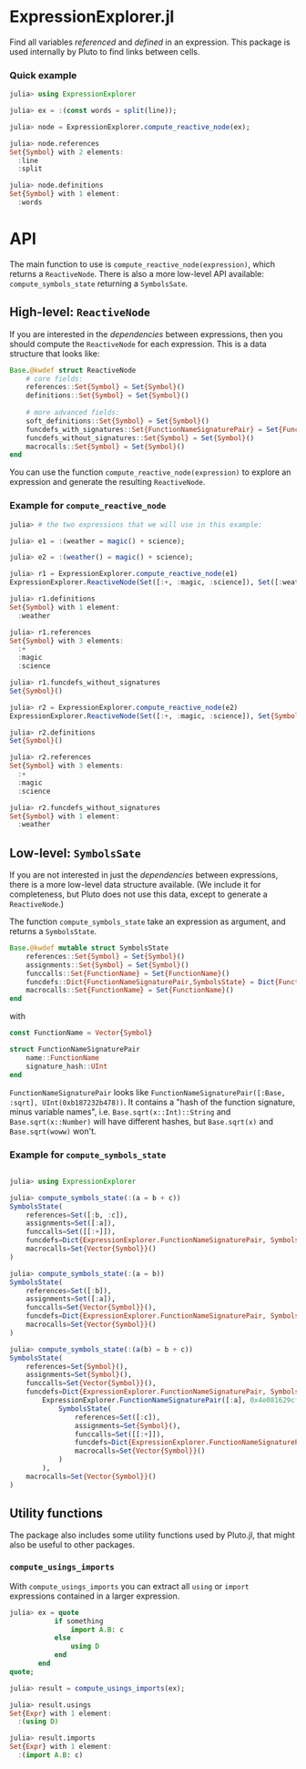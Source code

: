 # ExpressionExplorer.jl
 
Find all variables _referenced_ and _defined_ in an expression. This package is used internally by Pluto to find links between cells.

### Quick example

```julia
julia> using ExpressionExplorer

julia> ex = :(const words = split(line));

julia> node = ExpressionExplorer.compute_reactive_node(ex);

julia> node.references
Set{Symbol} with 2 elements:
  :line
  :split

julia> node.definitions
Set{Symbol} with 1 element:
  :words
```

# API

The main function to use is `compute_reactive_node(expression)`, which returns a `ReactiveNode`. There is also a more low-level API available: `compute_symbols_state` returning a `SymbolsSate`.

## High-level: `ReactiveNode`

If you are interested in the *dependencies* between expressions, then you should compute the `ReactiveNode` for each expression. This is a data structure that looks like:

```julia
Base.@kwdef struct ReactiveNode
    # core fields:
    references::Set{Symbol} = Set{Symbol}()
    definitions::Set{Symbol} = Set{Symbol}()
    
    # more advanced fields:
    soft_definitions::Set{Symbol} = Set{Symbol}()
    funcdefs_with_signatures::Set{FunctionNameSignaturePair} = Set{FunctionNameSignaturePair}()
    funcdefs_without_signatures::Set{Symbol} = Set{Symbol}()
    macrocalls::Set{Symbol} = Set{Symbol}()
end
```

You can use the function `compute_reactive_node(expression)` to explore an expression and generate the resulting `ReactiveNode`.

### Example for `compute_reactive_node`


```julia
julia> # the two expressions that we will use in this example:

julia> e1 = :(weather = magic() + science);

julia> e2 = :(weather() = magic() + science);
```

```julia
julia> r1 = ExpressionExplorer.compute_reactive_node(e1)
ExpressionExplorer.ReactiveNode(Set([:+, :magic, :science]), Set([:weather]), Set{Symbol}(), Set{ExpressionExplorer.FunctionNameSignaturePair}(), Set{Symbol}(), Set{Symbol}())

julia> r1.definitions
Set{Symbol} with 1 element:
  :weather

julia> r1.references
Set{Symbol} with 3 elements:
  :+
  :magic
  :science

julia> r1.funcdefs_without_signatures
Set{Symbol}()
```

```julia
julia> r2 = ExpressionExplorer.compute_reactive_node(e2)
ExpressionExplorer.ReactiveNode(Set([:+, :magic, :science]), Set{Symbol}(), Set{Symbol}(), Set(ExpressionExplorer.FunctionNameSignaturePair[ExpressionExplorer.FunctionNameSignaturePair([:weather], 0xa2e6e5b3d2eee6b5)]), Set([:weather]), Set{Symbol}())

julia> r2.definitions
Set{Symbol}()

julia> r2.references
Set{Symbol} with 3 elements:
  :+
  :magic
  :science

julia> r2.funcdefs_without_signatures
Set{Symbol} with 1 element:
  :weather
```



## Low-level: `SymbolsSate`

If you are not interested in just the *dependencies* between expressions, there is a more low-level data structure available. (We include it for completeness, but Pluto does not use this data, except to generate a `ReactiveNode`.)

The function `compute_symbols_state` take an expression as argument, and returns a `SymbolsState`.

```julia
Base.@kwdef mutable struct SymbolsState
    references::Set{Symbol} = Set{Symbol}()
    assignments::Set{Symbol} = Set{Symbol}()
    funccalls::Set{FunctionName} = Set{FunctionName}()
    funcdefs::Dict{FunctionNameSignaturePair,SymbolsState} = Dict{FunctionNameSignaturePair,SymbolsState}()
    macrocalls::Set{FunctionName} = Set{FunctionName}()
end
```

with

```julia
const FunctionName = Vector{Symbol}

struct FunctionNameSignaturePair
    name::FunctionName
    signature_hash::UInt
end
```

`FunctionNameSignaturePair` looks like `FunctionNameSignaturePair([:Base, :sqrt], UInt(0xb187232b478))`. It contains a "hash of the function signature, minus variable names", i.e. `Base.sqrt(x::Int)::String` and `Base.sqrt(x::Number)` will have different hashes, but `Base.sqrt(x)` and `Base.sqrt(woww)` won't.

### Example for `compute_symbols_state`


```julia

julia> using ExpressionExplorer

julia> compute_symbols_state(:(a = b + c))
SymbolsState(
    references=Set([:b, :c]), 
    assignments=Set([:a]), 
    funccalls=Set([[:+]]), 
    funcdefs=Dict{ExpressionExplorer.FunctionNameSignaturePair, SymbolsState}(), 
    macrocalls=Set{Vector{Symbol}}()
)

julia> compute_symbols_state(:(a = b))
SymbolsState(
    references=Set([:b]), 
    assignments=Set([:a]), 
    funccalls=Set{Vector{Symbol}}(), 
    funcdefs=Dict{ExpressionExplorer.FunctionNameSignaturePair, SymbolsState}(), 
    macrocalls=Set{Vector{Symbol}}()
)

julia> compute_symbols_state(:(a(b) = b + c))
SymbolsState(
    references=Set{Symbol}(), 
    assignments=Set{Symbol}(), 
    funccalls=Set{Vector{Symbol}}(), 
    funcdefs=Dict{ExpressionExplorer.FunctionNameSignaturePair, SymbolsState}(
        ExpressionExplorer.FunctionNameSignaturePair([:a], 0x4e081629cf5e5d05) => 
            SymbolsState(
                references=Set([:c]), 
                assignments=Set{Symbol}(), 
                funccalls=Set([[:+]]), 
                funcdefs=Dict{ExpressionExplorer.FunctionNameSignaturePair, SymbolsState}(), 
                macrocalls=Set{Vector{Symbol}}()
            )
        ), 
    macrocalls=Set{Vector{Symbol}}()
)

```

## Utility functions

The package also includes some utility functions used by Pluto.jl, that might also be useful to other packages.

### `compute_usings_imports`

With `compute_usings_imports` you can extract all `using` or `import` expressions contained in a larger expression.

```julia
julia> ex = quote
           if something
               import A.B: c
           else
               using D
           end
       end
quote;

julia> result = compute_usings_imports(ex);

julia> result.usings
Set{Expr} with 1 element:
  :(using D)

julia> result.imports
Set{Expr} with 1 element:
  :(import A.B: c)
```




